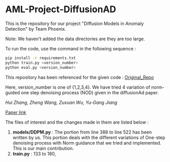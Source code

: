 # AML-Project-DiffusionAD

This is the repository for our project "Diffusion Models in Anomaly Detection" by Team Phoenix. 

Note: We haven't added the data directories are they are too large. 

To run the code, use the command in the following sequence : 
```bash
pip install -r requirements.txt
python train.py <version_number>
python eval.py <version_number>
```

This repository has been referenced for the given code : [Original_Repo](https://github.com/HuiZhang0812/DiffusionAD?tab=readme-ov-file)

Here, version_number is one of {1,2,3,4}. We have tried 4 variation of norm-guided one step denoising process (NOD) given in the diffusionAd paper.

*Hui Zhang, Zheng Wang, Zuxuan Wu, Yu-Gang Jiang*

[Paper link](https://arxiv.org/abs/2303.08730) 


The files of interest and the changes made in them are listed below : 
1. **models/DDPM.py** : The portion from line 388 to line 522 has been written by us. This portion deals with the different variations of One-step denoising process with Norm guidance that we tried and implemented. This is our main contribution. 
2. **train.py** : 133 to 180, 

